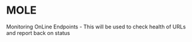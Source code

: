 # MOLE
Monitoring OnLine Endpoints - This will be used to check health of URLs and report back on status
